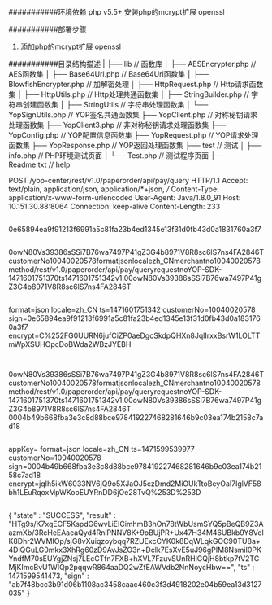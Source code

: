 ###########环境依赖
php v5.5+
安装php的mcrypt扩展 openssl

###########部署步骤
1. 添加php的mcrypt扩展 openssl


###########目录结构描述
|
├── lib                         // 函数库
│   ├── AESEncrypter.php        // AES函数集
│   ├── Base64Url.php           // Base64Url函数集
│   ├── BlowfishEncrypter.php   // 加解密处理
│   ├── HttpRequest.php         // Http请求函数集
│   ├── HttpUtils.php           // Http处理共通函数集
│   ├── StringBuilder.php       // 字符串创建函数集
│   ├── StringUtils             // 字符串处理函数集
│   └── YopSignUtils.php        // YOP签名共通函数集
├── YopClient.php               // 对称秘钥请求处理函数集
├── YopClient3.php              // 非对称秘钥请求处理函数集
├── YopConfig.php               // YOP配置信息函数集
├── YopRequest.php              // YOP请求处理函数集
├── YopResponse.php             // YOP返回处理函数集
├── test                        // 测试
│   ├── info.php                // PHP环境测试页面
│   └── Test.php                // 测试程序页面
├── Readme.txt                  // help



POST /yop-center/rest/v1.0/paperorder/api/pay/query HTTP/1.1
Accept: text/plain, application/json, application/*+json, */*
Content-Type: application/x-www-form-urlencoded
User-Agent: Java/1.8.0_91
Host: 10.151.30.88:8064
Connection: keep-alive
Content-Length: 233
```

```
0e65894ea9f91213f6991a5c81fa23b4ed1345e13f31d0fb43d0a1831760a3f7
```

```
0owN80Vs39386sSSi7B76wa7497P41gZ3G4b8971V8R8sc6lS7ns4FA2846TcustomerNo10040020578formatjsonlocalezh_CNmerchantno10040020578method/rest/v1.0/paperorder/api/pay/queryrequestnoYOP-SDK-1471601751370ts1471601751342v1.00owN80Vs39386sSSi7B76wa7497P41gZ3G4b8971V8R8sc6lS7ns4FA2846T
```

```
format=json
locale=zh_CN
ts=1471601751342
customerNo=10040020578
sign=0e65894ea9f91213f6991a5c81fa23b4ed1345e13f31d0fb43d0a1831760a3f7
encrypt=C%252FG0UURN6jufCiZP0aeDgcSkdpQHXn8JqlIrxxBsrW1LOLTTmWpXSUHOpcDoBWda2WBzJYEBH
```


```
0owN80Vs39386sSSi7B76wa7497P41gZ3G4b8971V8R8sc6lS7ns4FA2846TcustomerNo10040020578formatjsonlocalezh_CNmerchantno10040020578method/rest/v1.0/paperorder/api/pay/queryrequestnoYOP-SDK-1471601751370ts1471601751342v1.00owN80Vs39386sSSi7B76wa7497P41gZ3G4b8971V8R8sc6lS7ns4FA2846T
0004b49b668fba3e3c8d88bce978419227468281646b9c03ea174b2158c7ad18
```

```
appKey=
format=json
locale=zh_CN
ts=1471599539977
customerNo=10040020578
sign=0004b49b668fba3e3c8d88bce978419227468281646b9c03ea174b2158c7ad18
encrypt=jqIh5ikW6033NV6jQ9o5XJaOJ5czDmd2MiOUkTtoBeyOaI7lglVF58bh1LEuRqoxMpWKooEUYRnDD6jOe28TvQ%253D%253D
```

```
{
  "state" : "SUCCESS",
  "result" : "HTg9s/K7xqECF5KspdG6wvLiEICimhmB3hOn78tWbUsmSYQ5pBeQB9Z3AazmXb/3RcHeEAacaQyd4RnlPNNV8K+9oBUjPR+Ux47H34M46UBkb9Y8VcIK8Dhr2WVMIOp/sjG8vXuiqzoybqq7RZUExcCYK0k8DqWLqkGOC90TU8a+4DiQGuLG0mkx3XhRg60zD9AvJsZO3n+Dclk7EsXvE5uJ96gPIM8NsmiI0PKYndfM70sEUYgjZNsj7LEcCTfn7FXB+hXVL7FzuvSUnRHlGQjH8btkp7tV2TCMjKImcBvU1WIQp2pqqwR864aaDQ2wZfEAWVdb2NnNoycHbw==",
  "ts" : 1471599541473,
  "sign" : "ab7f48bcc3b91d06b1108ac3458caac460c3f3d4918202e04b59ea13d3127035"
}
```

